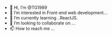 - 👋 Hi, I’m @TG1989
- 👀 I’m interested in Front-end web development...
- 🌱 I’m currently learning ..ReactJS.
- 💞️ I’m looking to collaborate on ...
- 📫 How to reach me ...

<!---
TG1989/TG1989 is a ✨ special ✨ repository because its `README.md` (this file) appears on your GitHub profile.
You can click the Preview link to take a look at your changes.
--->
